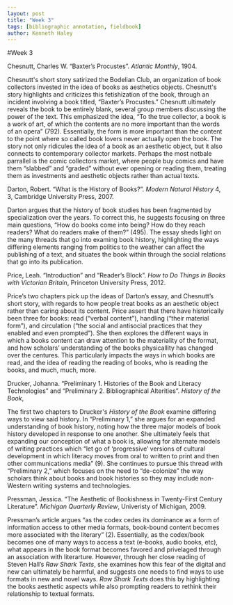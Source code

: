 ```yaml
---  
layout: post  
title: "Week 3"  
tags: [bibliographic annotation, fieldbook]  
author: Kenneth Haley 
---
```

#Week 3

Chesnutt, Charles W. “Baxter’s Procustes”. _Atlantic Monthly_, 1904.

Chesnutt's short story satirized the Bodelian Club, an organization of book collectors invested in the idea of books as aesthetics objects. Chesnutt's story highlights and criticizes this fetishization of the book, through an incident involving a book titled, “Baxter’s Procustes.” Chesnutt ultimately reveals the book to be entirely blank, several group members discussing the power of the text. This emphasized the idea, “To the true collector, a book is a work of art, of which the contents are no more important than the words of an opera” (792). Essentially, the form is more important than the content to the point where so called book lovers never actually open the book. The story not only ridicules the idea of a book as an aesthetic object, but it also connects to contemporary collector markets. Perhaps the most notbale parrallel is the comic collectors market, where people buy comics and have them “slabbed” and “graded” without ever opening or reading them, treating them as investments and aesthetic objects rather than actual texts.


Darton, Robert. “What is the History of Books?”. _Modern Natural History_ 4, 3, Cambridge University Press, 2007. 

Darton argues that the history of book studies has been fragmented by specialization over the years. To correct this, he suggests focusing on three main questions, “How do books come into being? How do they reach readers? What do readers make of them?” (495). The essay sheds light on the many threads that go into examing book history, highlighting the ways differing elements ranging from politics to the weather can affect the publishing of a text, and situates the book within through the social relations that go into its publication.


Price, Leah. ‬“Introduction” and “Reader’s Block”. _How to Do Things in Books with Victorian Britain_, Princeton University Press, 2012.

Price’s two chapters pick up the ideas of Darton’s essay, and Chesnutt’s short story, with regards to how people treat books as an aesthetic object rather than caring about its content. Price assert that there have historically been three  for books: read (“verbal content”), handling (“their material form”), and circulation (“the social and antisocial practices that they enabled and even prompted”). She then explores the different ways in which a books content can draw attention to the materiality of the format, and how scholars’ understanding of the books physicallity has changed over the centures. This particularly impacts the ways in which books are read, and the idea of reading the reading of books, who is reading the books, and much, much, more.  


Drucker, Johanna. “Preliminary 1. Histories of the Book and Literacy Technologies” and “Preliminary 2. Bibliographical Alterities”. _History of the Book_, 

The first two chapters to Drucker's _History of the Book_ examine differing ways to view said history. In “Preliminary 1,” she argues for an expanded understanding of book history, noting how the three major models of book history developed in response to one another. She ultimately feels that expanding our conception of what a book is, allowing for alternate models of writing practices which “let go of ‘progressive’ versions of cultural development in which literacy moves from oral to written to print and then other communications media” (9). She continues to pursue this thread with “Preliminary 2,” which focuses on the need to “de-colonize” the way scholars think about books and book histories so they may include non-Western writing systems and technologies. 


Pressman, Jessica. “The Aesthetic of Bookishness in Twenty-First Century Literature”. _Michigan Quarterly Review_, Univeristy of Michigan, 2009.

Pressman’s article argues “as the codex cedes its dominance as a form of information access to other media formats, book-bound content becomes more associated with the literary” (2). Essentially, as the codex/book becomes one of many ways to access a text (e-books, audio books, etc), what appears in the book format becomes favored and privelaged through an association with literarture. However, through her close reading of Steven Hall’s _Raw Shark Texts_, she examines how this fear of the digital and new can ultimately be harmful, and suggests one needs to find ways to use formats in new and novel ways. _Raw Shark Texts_ does this by highlighting the books aesthetic aspects while also prompting readers to rethink their relationship to textual formats.